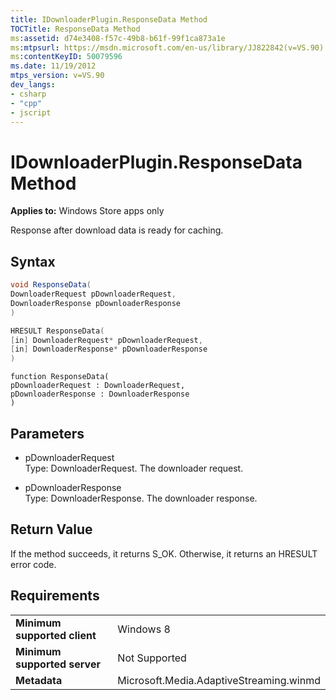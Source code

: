 ```yaml
---
title: IDownloaderPlugin.ResponseData Method
TOCTitle: ResponseData Method
ms:assetid: d74e3408-f57c-49b8-b61f-99f1ca873a1e
ms:mtpsurl: https://msdn.microsoft.com/en-us/library/JJ822842(v=VS.90)
ms:contentKeyID: 50079596
ms.date: 11/19/2012
mtps_version: v=VS.90
dev_langs:
- csharp
- "cpp"
- jscript
---
```


# IDownloaderPlugin.ResponseData Method

**Applies to:** Windows Store apps only

Response after download data is ready for caching.

## Syntax

```csharp
void ResponseData(
DownloaderRequest pDownloaderRequest,
DownloaderResponse pDownloaderResponse
)
```

```cpp
HRESULT ResponseData(
[in] DownloaderRequest* pDownloaderRequest, 
[in] DownloaderResponse* pDownloaderResponse
)
```

```jscript
function ResponseData(
pDownloaderRequest : DownloaderRequest, 
pDownloaderResponse : DownloaderResponse
)
```

## Parameters

  - pDownloaderRequest  
    Type: DownloaderRequest. The downloader request.

  - pDownloaderResponse  
    Type: DownloaderResponse. The downloader response.

## Return Value

If the method succeeds, it returns S\_OK. Otherwise, it returns an HRESULT error code.

## Requirements

|||
|--- |--- |
|**Minimum supported client**|Windows 8|
|**Minimum supported server**|Not Supported|
|**Metadata**|Microsoft.Media.AdaptiveStreaming.winmd|

